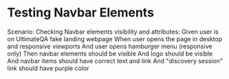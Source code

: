 # Testing Navbar Elements

  Scenario: Checking Navbar elements visibility and attributes: 
    Given user is on UltimateQA fake landing webpage
    When user opens the page in desktop and responsive viewports
    And user opens hamburger menu (responsive only)
    Then navbar elements should be visible
    And logo should be visible
    And navbar items should have correct text and link
    And "discovery session" link should have purple color